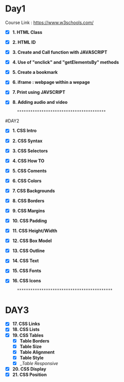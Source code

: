 # Day1

Course Link : https://www.w3schools.com/
- [x] __1. HTML Class__
- [x] __2. HTML ID__
- [x] __3. Create and Call function with JAVASCRIPT__
- [x] __4. Use of "onclick" and "getElementsBy" methods__
- [x] __5. Create a bookmark__
- [x] __6. iframe :  webpage within a wepage__
- [x] __7. Print using JAVSCRIPT__
- [x] __8. Adding audio and video__

		****************************************
#DAY2

- [x] __1. CSS Intro__
- [x] __2. CSS Syntax__
- [x] __3. CSS Selectors__
- [x] __4. CSS How TO__
- [x] __5. CSS Coments__
- [x] __6. CSS Colors__
- [x] __7. CSS Backgrounds__
- [x] __8. CSS Borders__
- [x] __9. CSS Margins__
- [x] __10. CSS Padding__
- [x] __11. CSS Height/Width__
- [x] __12. CSS Box Model__
- [x] __13. CSS Outline__
- [x] __14. CSS Text__
- [x] __15. CSS Fonts__
- [x] __16. CSS Icons__

		*******************************************
# DAY3

- [x] __17. CSS Links__
- [x] __18. CSS Lists__
- [x] __19. CSS Tables__
	- [x] __Table Borders__
	- [x] __Table Size__
	- [x] __Table Alignment__
	- [x] __Table Style__
	- [x] __Table Responsive_
- [x] __20. CSS Display__
- [x] __21. CSS Position__